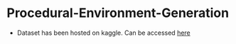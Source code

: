 # Procedural-Environment-Generation
* Dataset has been hosted on kaggle. Can be accessed [here](https://www.kaggle.com/datasets/bhuvaneshsingla/procedural-environment-generation)
